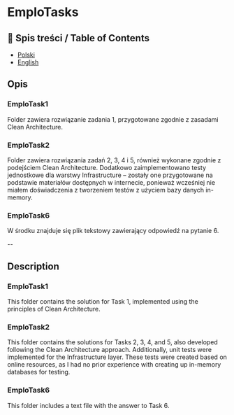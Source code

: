 # EmploTasks

## 📄 Spis treści / Table of Contents

- [Polski](#opis)
- [English](#description)

## Opis
### EmploTask1
Folder zawiera rozwiązanie zadania 1, przygotowane zgodnie z zasadami Clean Architecture.

### EmploTask2
Folder zawiera rozwiązania zadań 2, 3, 4 i 5, również wykonane zgodnie z podejściem Clean Architecture.
Dodatkowo zaimplementowano testy jednostkowe dla warstwy Infrastructure – zostały one przygotowane na podstawie materiałów dostępnych w internecie, ponieważ wcześniej nie miałem doświadczenia z tworzeniem testów z użyciem bazy danych in-memory.

### EmploTask6
W środku znajduje się plik tekstowy zawierający odpowiedź na pytanie 6.

--

## Description
### EmploTask1
This folder contains the solution for Task 1, implemented using the principles of Clean Architecture.

### EmploTask2
This folder contains the solutions for Tasks 2, 3, 4, and 5, also developed following the Clean Architecture approach.
Additionally, unit tests were implemented for the Infrastructure layer. These tests were created based on online resources, as I had no prior experience with creating up in-memory databases for testing.

### EmploTask6
This folder includes a text file with the answer to Task 6.
